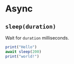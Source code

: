 # Async

## `sleep(duration)`
Wait for `duration` milliseconds.
```javascript
print("Hello")
await sleep(200)
print("world!")
```